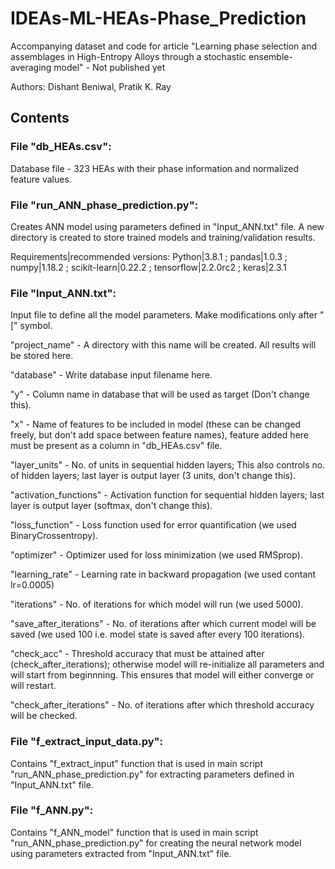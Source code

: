 # IDEAs-ML-HEAs-Phase_Prediction
Accompanying dataset and code for article "Learning phase selection and assemblages in High-Entropy Alloys through a stochastic ensemble-averaging model" - Not published yet

Authors: Dishant Beniwal, Pratik K. Ray

## Contents

### File "db_HEAs.csv":
Database file - 323 HEAs with their phase information and normalized feature values.


### File "run_ANN_phase_prediction.py":
Creates ANN model using parameters defined in "Input_ANN.txt" file. A new directory is created to store trained models and training/validation results.

Requirements|recommended versions: 
Python|3.8.1 ; 
pandas|1.0.3 ; 
numpy|1.18.2 ; 
scikit-learn|0.22.2 ; 
tensorflow|2.2.0rc2 ; 
keras|2.3.1

### File "Input_ANN.txt":
Input file to define all the model parameters. Make modifications only after "[" symbol.

"project_name" - A directory with this name will be created. All results will be stored here.

"database" - Write database input filename here.

"y" - Column name in database that will be used as target (Don't change this).

"x" - Name of features to be included in model (these can be changed freely, but don't add space between feature names), feature added here must be present as a column in "db_HEAs.csv" file.

"layer_units" - No. of units in sequential hidden layers; This also controls no. of hidden layers; last layer is output layer (3 units, don't change this).

"activation_functions" - Activation function for sequential hidden layers; last layer is output layer (softmax, don't change this).

"loss_function" - Loss function used for error quantification (we used BinaryCrossentropy).

"optimizer" - Optimizer used for loss minimization (we used RMSprop).

"learning_rate" - Learning rate in backward propagation (we used contant lr=0.0005)

"iterations" - No. of iterations for which model will run (we used 5000).

"save_after_iterations" - No. of iterations after which current model will be saved (we used 100 i.e. model state is saved after every 100 iterations).

"check_acc" - Threshold accuracy that must be attained after (check_after_iterations); otherwise model will re-initialize all parameters and will start from beginnning. This ensures that model will either converge or will restart.

"check_after_iterations" - No. of iterations after which threshold accuracy will be checked.


### File "f_extract_input_data.py":
Contains "f_extract_input" function that is used in main script "run_ANN_phase_prediction.py" for extracting parameters defined in "Input_ANN.txt" file.


### File "f_ANN.py":
Contains "f_ANN_model" function that is used in main script "run_ANN_phase_prediction.py" for creating the neural network model using parameters extracted from "Input_ANN.txt" file.
